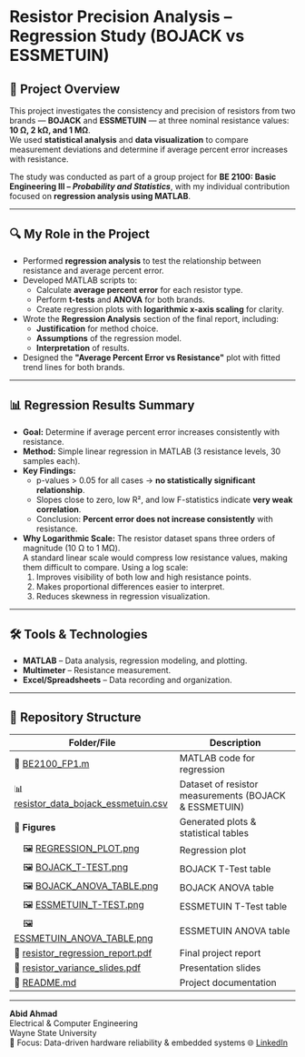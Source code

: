 # Resistor Precision Analysis – Regression Study (BOJACK vs ESSMETUIN)

## 📌 Project Overview
This project investigates the consistency and precision of resistors from two brands — **BOJACK** and **ESSMETUIN** — at three nominal resistance values: **10 Ω, 2 kΩ, and 1 MΩ**.  
We used **statistical analysis** and **data visualization** to compare measurement deviations and determine if average percent error increases with resistance.

The study was conducted as part of a group project for **BE 2100: Basic Engineering III – *Probability and Statistics***, with my individual contribution focused on **regression analysis using MATLAB**.

---

## 🔍 My Role in the Project
- Performed **regression analysis** to test the relationship between resistance and average percent error.
- Developed MATLAB scripts to:
  - Calculate **average percent error** for each resistor type.
  - Perform **t-tests** and **ANOVA** for both brands.
  - Create regression plots with **logarithmic x-axis scaling** for clarity.
- Wrote the **Regression Analysis** section of the final report, including:
  - **Justification** for method choice.
  - **Assumptions** of the regression model.
  - **Interpretation** of results.
- Designed the **"Average Percent Error vs Resistance"** plot with fitted trend lines for both brands.

---

## 📊 Regression Results Summary
- **Goal:** Determine if average percent error increases consistently with resistance.
- **Method:** Simple linear regression in MATLAB (3 resistance levels, 30 samples each).
- **Key Findings:**
  - p-values > 0.05 for all cases → **no statistically significant relationship**.
  - Slopes close to zero, low R², and low F-statistics indicate **very weak correlation**.
  - Conclusion: **Percent error does not increase consistently** with resistance.
- **Why Logarithmic Scale:** The resistor dataset spans three orders of magnitude (10 Ω to 1 MΩ).  
  A standard linear scale would compress low resistance values, making them difficult to compare. Using a log scale:
  1. Improves visibility of both low and high resistance points.
  2. Makes proportional differences easier to interpret.
  3. Reduces skewness in regression visualization.

---

## 🛠️ Tools & Technologies
- **MATLAB** – Data analysis, regression modeling, and plotting.
- **Multimeter** – Resistance measurement.
- **Excel/Spreadsheets** – Data recording and organization.

---

## 📂 Repository Structure

| **Folder/File** | **Description** |
|-----------------|-----------------|
| 📄 [BE2100_FP1.m](analysis/BE2100_FP1.m) | MATLAB code for regression |
| 📊 [resistor_data_bojack_essmetuin.csv](data/resistor_data_bojack_essmetuin.csv) | Dataset of resistor measurements (BOJACK & ESSMETUIN) |
| 📁 **Figures** | Generated plots & statistical tables |
| &emsp;🖼 [REGRESSION_PLOT.png](figures/REGRESSION_PLOT.png) | Regression plot |
| &emsp;🖼 [BOJACK_T-TEST.png](figures/BOJACK_T-TEST.png) | BOJACK T-Test table |
| &emsp;🖼 [BOJACK_ANOVA_TABLE.png](figures/BOJACK_ANOVA_TABLE.png) | BOJACK ANOVA table |
| &emsp;🖼 [ESSMETUIN_T-TEST.png](figures/ESSMETUIN_T-TEST.png) | ESSMETUIN T-Test table |
| &emsp;🖼 [ESSMETUIN_ANOVA_TABLE.png](figures/ESSMETUIN_ANOVA_TABLE.png) | ESSMETUIN ANOVA table |
| 📄 [resistor_regression_report.pdf](report/resistor_regression_report.pdf) | Final project report |
| 📄 [resistor_variance_slides.pdf](report/resistor_variance_slides.pdf) | Presentation slides |
| 📄 [README.md](README.md) | Project documentation |

---

**Abid Ahmad**  
Electrical & Computer Engineering  
Wayne State University  
🔬 Focus: Data-driven hardware reliability & embedded systems
🌐 [LinkedIn](https://www.linkedin.com/in/abid-ahmad-83bb0527b) 

